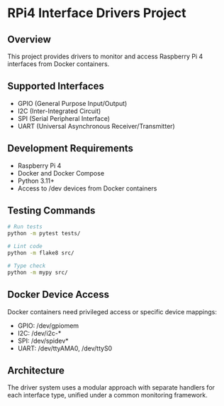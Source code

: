 # RPi4 Interface Drivers Project

## Overview
This project provides drivers to monitor and access Raspberry Pi 4 interfaces from Docker containers.

## Supported Interfaces
- GPIO (General Purpose Input/Output)
- I2C (Inter-Integrated Circuit)
- SPI (Serial Peripheral Interface)
- UART (Universal Asynchronous Receiver/Transmitter)

## Development Requirements
- Raspberry Pi 4
- Docker and Docker Compose
- Python 3.11+
- Access to /dev devices from Docker containers

## Testing Commands
```bash
# Run tests
python -m pytest tests/

# Lint code
python -m flake8 src/

# Type check
python -m mypy src/
```

## Docker Device Access
Docker containers need privileged access or specific device mappings:
- GPIO: /dev/gpiomem
- I2C: /dev/i2c-*
- SPI: /dev/spidev*
- UART: /dev/ttyAMA0, /dev/ttyS0

## Architecture
The driver system uses a modular approach with separate handlers for each interface type, unified under a common monitoring framework.